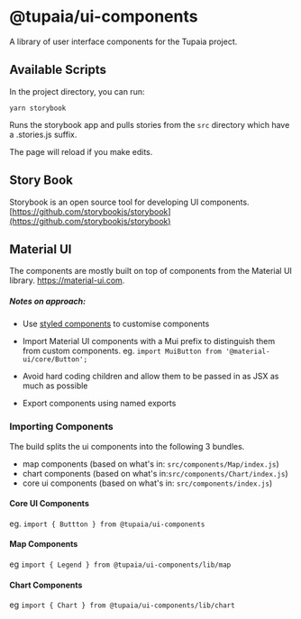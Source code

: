 # @tupaia/ui-components

A library of user interface components for the Tupaia project.

## Available Scripts

In the project directory, you can run:

`yarn storybook`

Runs the storybook app and pulls stories from the `src` directory which have a .stories.js suffix.<br />

The page will reload if you make edits.<br />

## Story Book

Storybook is an open source tool for developing UI components.
[https://github.com/storybookjs/storybook](https://github.com/storybookjs/storybook)

## Material UI

The components are mostly built on top of components from the Material UI library. https://material-ui.com.

##### Notes on approach:

- Use [styled components](https://styled-components.com) to customise components
- Import Material UI components with a Mui prefix to distinguish them from custom components. eg. `import MuiButton from '@material-ui/core/Button';`

- Avoid hard coding children and allow them to be passed in as JSX as much as possible
- Export components using named exports

### Importing Components
The build splits the ui components into the following 3 bundles.

- map components (based on what's in: `src/components/Map/index.js`)
- chart components (based on what's in:`src/components/Chart/index.js`)
- core ui components (based on what's in: `src/components/index.js`)

#### Core UI Components
eg. `import { Buttton } from @tupaia/ui-components`

#### Map Components
eg `import { Legend } from @tupaia/ui-components/lib/map`

#### Chart Components
eg `import { Chart } from @tupaia/ui-components/lib/chart`